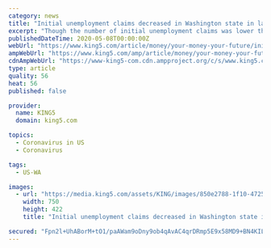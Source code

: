```yaml
---
category: news
title: "Initial unemployment claims decreased in Washington state in last week of April"
excerpt: "Though the number of initial unemployment claims was lower than the spike seen in the previous week, claims remain at record numbers in Washington state."
publishedDateTime: 2020-05-08T00:00:00Z
webUrl: "https://www.king5.com/article/money/your-money-your-future/initial-unemployment-claims-decreased-last-week-april/281-a68e7dca-beff-4860-af04-eb5dc0f75a58"
ampWebUrl: "https://www.king5.com/amp/article/money/your-money-your-future/initial-unemployment-claims-decreased-last-week-april/281-a68e7dca-beff-4860-af04-eb5dc0f75a58"
cdnAmpWebUrl: "https://www-king5-com.cdn.ampproject.org/c/s/www.king5.com/amp/article/money/your-money-your-future/initial-unemployment-claims-decreased-last-week-april/281-a68e7dca-beff-4860-af04-eb5dc0f75a58"
type: article
quality: 56
heat: 56
published: false

provider:
  name: KING5
  domain: king5.com

topics:
  - Coronavirus in US
  - Coronavirus

tags:
  - US-WA

images:
  - url: "https://media.king5.com/assets/KING/images/850e2788-1f10-4725-bb11-94833a0d3ed5/850e2788-1f10-4725-bb11-94833a0d3ed5_750x422.jpg"
    width: 750
    height: 422
    title: "Initial unemployment claims decreased in Washington state in last week of April"

secured: "Fpn2l+UhABorM+tO1/paAWam9oDny9ob4qAvAC4qrDRmp5E9x58MD9+BN4KILHdGA7lS7rGvXve2DuSws3a8A2Jx94K0ALTkfEBsSvtwEp45NgnJ0qVbe06/2YqE92DpPCwdZrSuJsI8eVHWDNkMzZY9hCGSmS4MUZ2RGFEYQeGeYkzGX6HenoeyEc+yzUA0CsF3DXRIadQsUyEEDTf8as6P/a656pMSo9uKnmjOISvYpyFjFIhetWRjbiL4a9+R04Ri/79KIy6Mxuu+2IhDboXDhnuB735qQmbKNVTlP+racPmyCamD8f9dGVgn7QC4;JnUNCWcdZUYK9jHN8s2/oQ=="
---
```


